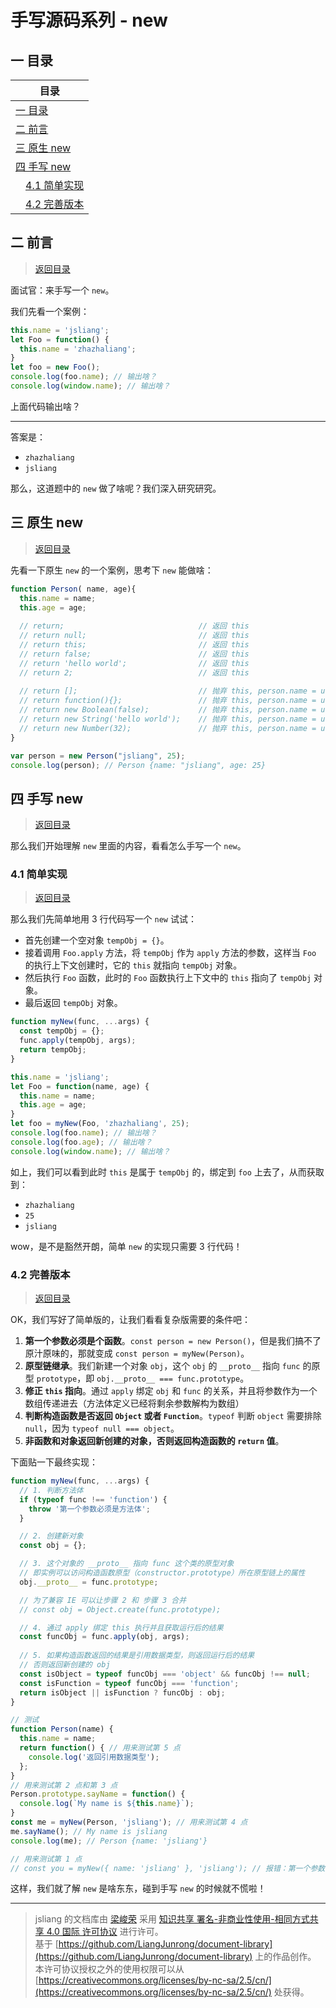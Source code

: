 手写源码系列 - new
===

<!-- 目录开始 -->
## <a name="chapter-one" id="chapter-one"></a>一 目录

| 目录 |
| --- |
| [一 目录](#chapter-one) |
| <a name="catalog-chapter-two" id="catalog-chapter-two"></a>[二 前言](#chapter-two) |
| <a name="catalog-chapter-three" id="catalog-chapter-three"></a>[三 原生 new](#chapter-three) |
| <a name="catalog-chapter-four" id="catalog-chapter-four"></a>[四 手写 new](#chapter-four) |
| &emsp;[4.1 简单实现](#chapter-four-one) |
| &emsp;[4.2 完善版本](#chapter-four-two) |
<!-- 目录结束 -->

## <a name="chapter-two" id="chapter-two"></a>二 前言

> [返回目录](#chapter-one)

面试官：来手写一个 `new`。

我们先看一个案例：

```js
this.name = 'jsliang';
let Foo = function() {
  this.name = 'zhazhaliang';
}
let foo = new Foo();
console.log(foo.name); // 输出啥？
console.log(window.name); // 输出啥？
```

上面代码输出啥？

---

答案是：

* `zhazhaliang`
* `jsliang`

那么，这道题中的 `new` 做了啥呢？我们深入研究研究。

## <a name="chapter-three" id="chapter-three"></a>三 原生 new

> [返回目录](#chapter-one)

先看一下原生 `new` 的一个案例，思考下 `new` 能做啥：

```js
function Person( name, age){
  this.name = name;
  this.age = age;
 
  // return;                              // 返回 this
  // return null;                         // 返回 this
  // return this;                         // 返回 this
  // return false;                        // 返回 this
  // return 'hello world';                // 返回 this
  // return 2;                            // 返回 this
  
  // return [];                           // 抛弃 this, person.name = undefined, 返回 新建的 []
  // return function(){};                 // 抛弃 this, person.name = undefined, 返回 新建的 function
  // return new Boolean(false);           // 抛弃 this, person.name = undefined, 返回 新建的 boolean
  // return new String('hello world');    // 抛弃 this, person.name = undefined, 返回 新建的 string
  // return new Number(32);               // 抛弃 this, person.name = undefined, 返回 新建的 number
}

var person = new Person("jsliang", 25);
console.log(person); // Person {name: "jsliang", age: 25}
```

## <a name="chapter-four" id="chapter-four"></a>四 手写 new

> [返回目录](#chapter-one)

那么我们开始理解 `new` 里面的内容，看看怎么手写一个 `new`。

### <a name="chapter-four-one" id="chapter-four-one"></a>4.1 简单实现

> [返回目录](#chapter-one)

那么我们先简单地用 3 行代码写一个 `new` 试试：

* 首先创建一个空对象 `tempObj = {}`。
* 接着调用 `Foo.apply` 方法，将 `tempObj` 作为 `apply` 方法的参数，这样当 `Foo` 的执行上下文创建时，它的 `this` 就指向 `tempObj` 对象。
* 然后执行 `Foo` 函数，此时的 `Foo` 函数执行上下文中的 `this` 指向了 `tempObj` 对象。
* 最后返回 `tempObj` 对象。

```js
function myNew(func, ...args) {
  const tempObj = {};
  func.apply(tempObj, args);
  return tempObj;
}

this.name = 'jsliang';
let Foo = function(name, age) {
  this.name = name;
  this.age = age;
}
let foo = myNew(Foo, 'zhazhaliang', 25);
console.log(foo.name); // 输出啥？
console.log(foo.age); // 输出啥？
console.log(window.name); // 输出啥？
```

如上，我们可以看到此时 `this` 是属于 `tempObj` 的，绑定到 `foo` 上去了，从而获取到：

* `zhazhaliang`
* `25`
* `jsliang`

wow，是不是豁然开朗，简单 `new` 的实现只需要 3 行代码！

### <a name="chapter-four-two" id="chapter-four-two"></a>4.2 完善版本

> [返回目录](#chapter-one)

OK，我们写好了简单版的，让我们看看复杂版需要的条件吧：

1. **第一个参数必须是个函数**。`const person = new Person()`，但是我们搞不了原汁原味的，那就变成 `const person = myNew(Person)`。
2. **原型链继承**。我们新建一个对象 `obj`，这个 `obj` 的 `__proto__` 指向 `func` 的原型 `prototype`，即 `obj.__proto__ === func.prototype`。
3. **修正 `this` 指向**。通过 `apply` 绑定 `obj` 和 `func` 的关系，并且将参数作为一个数组传递进去（方法体定义已经将剩余参数解构为数组）
4. **判断构造函数是否返回 `Object` 或者 `Function`**。`typeof` 判断 `object` 需要排除 `null`，因为 `typeof null === object`。
5. **非函数和对象返回新创建的对象，否则返回构造函数的 `return` 值**。

下面贴一下最终实现：

```js
function myNew(func, ...args) {
  // 1. 判断方法体
  if (typeof func !== 'function') {
    throw '第一个参数必须是方法体';
  }

  // 2. 创建新对象
  const obj = {};

  // 3. 这个对象的 __proto__ 指向 func 这个类的原型对象
  // 即实例可以访问构造函数原型（constructor.prototype）所在原型链上的属性
  obj.__proto__ = func.prototype;

  // 为了兼容 IE 可以让步骤 2 和 步骤 3 合并
  // const obj = Object.create(func.prototype);

  // 4. 通过 apply 绑定 this 执行并且获取运行后的结果
  const funcObj = func.apply(obj, args);
  
  // 5. 如果构造函数返回的结果是引用数据类型，则返回运行后的结果
  // 否则返回新创建的 obj
  const isObject = typeof funcObj === 'object' && funcObj !== null;
  const isFunction = typeof funcObj === 'function';
  return isObject || isFunction ? funcObj : obj;
}

// 测试
function Person(name) {
  this.name = name;
  return function() { // 用来测试第 5 点
    console.log('返回引用数据类型');
  };
}
// 用来测试第 2 点和第 3 点
Person.prototype.sayName = function() {
  console.log(`My name is ${this.name}`);
}
const me = myNew(Person, 'jsliang'); // 用来测试第 4 点
me.sayName(); // My name is jsliang
console.log(me); // Person {name: 'jsliang'}

// 用来测试第 1 点
// const you = myNew({ name: 'jsliang' }, 'jsliang'); // 报错：第一个参数必须是方法体
```

这样，我们就了解 `new` 是啥东东，碰到手写 `new` 的时候就不慌啦！

---

> jsliang 的文档库由 [梁峻荣](https://github.com/LiangJunrong) 采用 [知识共享 署名-非商业性使用-相同方式共享 4.0 国际 许可协议](http://creativecommons.org/licenses/by-nc-sa/4.0/) 进行许可。<br/>基于 [https://github.com/LiangJunrong/document-library](https://github.com/LiangJunrong/document-library) 上的作品创作。<br/>本许可协议授权之外的使用权限可以从 [https://creativecommons.org/licenses/by-nc-sa/2.5/cn/](https://creativecommons.org/licenses/by-nc-sa/2.5/cn/) 处获得。
